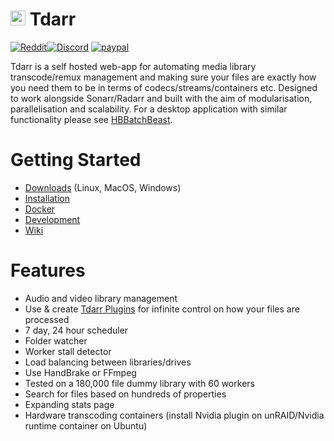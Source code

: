 ﻿#  <img width="24px" alt="Tdarr" src="https://i.imgur.com/M0ikBYL.png"/> Tdarr 

[![Reddit](https://img.shields.io/badge/Reddit-Tdarr-orange)](https://www.reddit.com/r/Tdarr/)[![Discord](https://img.shields.io/badge/Discord-Chat-green.svg)](https://discord.gg/GF8X8cq) [![paypal](https://img.shields.io/badge/-donate-green.svg)](https://www.paypal.com/cgi-bin/webscr?cmd=_s-xclick&hosted_button_id=L5MWTNDLLB6AC&source=url)

Tdarr is a self hosted web-app for automating media library transcode/remux management and making sure your files are exactly how you need them to be in terms of codecs/streams/containers etc. Designed to work alongside Sonarr/Radarr and built with the aim of modularisation, parallelisation and scalability. For a desktop application with similar functionality please see [HBBatchBeast](https://github.com/HaveAGitGat/HBBatchBeast).

# Getting Started

- [Downloads](https://github.com/likeadoc/Tdarr/releases) (Linux, MacOS, Windows)
- [Installation](https://github.com/likeadoc/Tdarr/wiki/Installation)
- [Docker](https://github.com/likeadoc/Tdarr/wiki/Docker)
- [Development](https://github.com/likeadoc/Tdarr/wiki/Development)
- [Wiki](https://github.com/likeadoc/Tdarr/wiki)

# Features
- Audio and video library management
- Use & create [Tdarr Plugins](https://github.com/HaveAGitGat/Tdarr_Plugins) for infinite control on how your files are processed
- 7 day, 24 hour scheduler
- Folder watcher
- Worker stall detector
- Load balancing between libraries/drives
- Use HandBrake or FFmpeg
- Tested on a 180,000 file dummy library with 60 workers
- Search for files based on hundreds of properties
- Expanding stats page
- Hardware transcoding containers (install Nvidia plugin on unRAID/Nvidia runtime container on Ubuntu)



